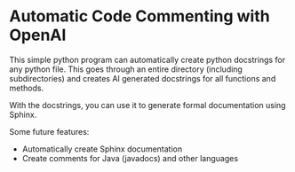 # Automatic Code Commenting with OpenAI

This simple python program can automatically create python docstrings for any python file.
This goes through an entire directory (including subdirectories) and creates AI generated docstrings for all functions and methods.

With the docstrings, you can use it to generate formal documentation using Sphinx.

Some future features:
- Automatically create Sphinx documentation
- Create comments for Java (javadocs) and other languages
